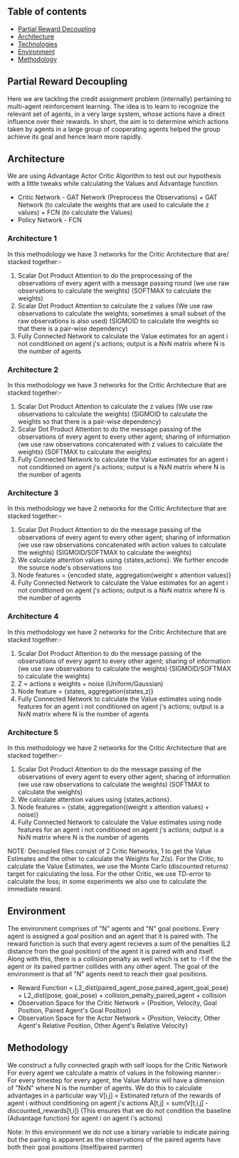 ## Table of contents
* [Partial Reward Decoupling](#general-info)
* [Architecture](#architecture)
* [Technologies](#technologies)
* [Environment](#environment)
* [Methodology](#methodology)


## Partial Reward Decoupling
Here we are tackling the credit assignment problem (internally) pertaining to multi-agent reinforcement learning. The idea is to learn to recognize the relevant set of agents, in a very large system, whose actions have a direct influence over their rewards. In short, the aim is to determine which actions taken by agents in a large group of cooperating agents helped the group achieve its goal and hence learn more rapidly.

## Architecture
We are using Advantage Actor Critic Algorithm to test out our hypothesis with a little tweaks while calculating the Values and Advantage function.
* Critic Network - GAT Network (Preprocess the Observations) + GAT Network (to calculate the weights that are used to calculate the z values) + FCN (to calculate the Values)
* Policy Network - FCN

<!-- ARCHITECTURE 1 -->
### Architecture 1

In this methodology we have 3 networks for the Critic Architecture that are/ stacked together:-
  1. Scalar Dot Product Attention to do the preprocessing of the observations of every agent with a message passing round (we use raw observations to calculate the weights) (SOFTMAX to calculate the weights)
  2. Scalar Dot Product Attention to calculate the z values (We use raw observations to calculate the weights; sometimes a small subset of the raw observations is also used) (SIGMOID to calculate the weights so that there is a pair-wise dependency)
  3. Fully Connected Network to calculate the Value estimates for an agent i not conditioned on agent j's actions; output is a NxN matrix where N is the number of agents

<!-- ARCHITECTURE 2 -->
### Architecture 2

In this methodology we have 3 networks for the Critic Architecture that are stacked together:-
  1. Scalar Dot Product Attention to calculate the z values (We use raw observations to calculate the weights) (SIGMOID to calculate the weights so that there is a pair-wise dependency)
  2. Scalar Dot Product Attention to do the message passing of the observations of every agent to every other agent; sharing of information (we use raw observations concatenated with z values to calculate the weights) (SOFTMAX to calculate the weights)
  3. Fully Connected Network to calculate the Value estimates for an agent i not conditioned on agent j's actions; output is a NxN matrix where N is the number of agents


<!-- ARCHITECTURE 3 -->
### Architecture 3

In this methodology we have 2 networks for the Critic Architecture that are stacked together:-
  1. Scalar Dot Product Attention to do the message passing of the observations of every agent to every other agent; sharing of information (we use raw observations concatenated with action values to calculate the weights) (SIGMOID/SOFTMAX to calculate the weights)
  2. We calculate attention values using {states,actions}. We further encode the source node's observations too
  3. Node features = {encoded state, aggregation(weight x attention values)}
  2. Fully Connected Network to calculate the Value estimates for an agent i not conditioned on agent j's actions; output is a NxN matrix where N is the number of agents


<!-- ARCHITECTURE 4 -->
### Architecture 4

In this methodology we have 2 networks for the Critic Architecture that are stacked together:-
  1. Scalar Dot Product Attention to do the message passing of the observations of every agent to every other agent; sharing of information (we use raw observations to calculate the weights) (SIGMOID/SOFTMAX to calculate the weights)
  2. Z = actions x weights + noise (Uniform/Gaussian)
  3. Node feature = {states, aggregation(states,z)}
  4. Fully Connected Network to calculate the Value estimates using node features for an agent i not conditioned on agent j's actions; output is a NxN matrix where N is the number of agents


<!-- ARCHITECTURE 5 -->
### Architecture 5

In this methodology we have 2 networks for the Critic Architecture that are stacked together:-
  1. Scalar Dot Product Attention to do the message passing of the observations of every agent to every other agent; sharing of information (we use raw observations to calculate the weights) (SOFTMAX to calculate the weights)
  2. We calculate attention values using {states,actions}.
  3. Node features = {state, aggregation((weight x attention values) + noise)}
  4. Fully Connected Network to calculate the Value estimates using node features for an agent i not conditioned on agent j's actions; output is a NxN matrix where N is the number of agents


NOTE: Decoupled files consist of 2 Critic Networks, 1 to get the Value Estimates and the other to calculate the Weights for Z(s). For the Critic, to calculate the Value Estimates, we use the Monte Carlo (discounted returns) target for calculating the loss. For the other Critic, we use TD-error to calculate the loss; in some experiments we also use to calculate the immediate reward.



## Environment
The environment comprises of "N" agents and "N" goal positions. Every agent is assigned a goal position and an agent that it is paired with. The reward function is such that every agent recieves a sum of the penalties (L2 distance from the goal position) of the agent it is paired with and itself. Along with this, there is a collision penalty as well which is set to -1 if the the agent or its paired partner collides with any other agent. The goal of the environment is that all "N" agents need to reach their goal positions.
* Reward Function = L2_dist(paired_agent_pose,paired_agent_goal_pose) + L2_dist(pose, goal_pose) + collision_penalty_paired_agent + collision
* Observation Space for the Critic Network = {Position, Velocity, Goal Position, Paired Agent's Goal Position} 
* Observation Space for the Actor Network = {Position, Velocity, Other Agent's Relative Position, Other Agent's Relative Velocity}

## Methodology
We construct a fully connected graph with self loops for the Critic Network
For every agent we calculate a matrix of values in the following manner:-
For every timestep for every agent, the Value Matrix will have a dimension of "NxN" where N is the number of agents.
We do this to calculate advantages in a particular way
V[i,j] = Estimated return of the rewards of agent i without conditioning on agent j's actions
A[t,j] = sum(V[t,i,j] - discounted_rewards[t,i]) (This ensures that we do not condition the baseline (Advantage function) for agent i on agent i's actions)

Note: In this environment we do not use a binary variable to indicate pairing but the pairing is apparent as the observations of the paired agents have both their goal positions (itself/paired parnter)